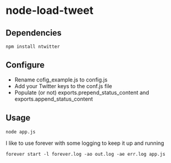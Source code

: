 # node-load-tweet

## Dependencies
    npm install ntwitter

## Configure
* Rename cofig_example.js to config.js
* Add your Twitter keys to the conf.js file
* Populate (or not) exports.prepend_status_content and exports.append_status_content

## Usage

    node app.js

I like to use forever with some logging to keep it up and running

    forever start -l forever.log -ao out.log -ae err.log app.js
